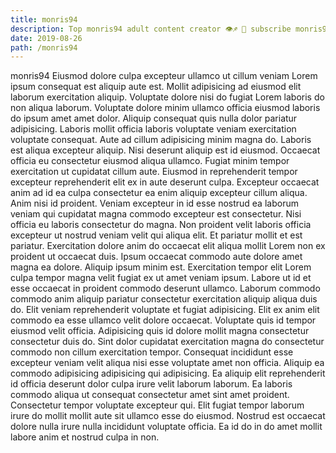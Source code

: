 ```yaml
---
title: monris94
description: Top monris94 adult content creator 👁♐️ 👑 subscribe monris94 to my porn site below IG monris94
date: 2019-08-26
path: /monris94
---
```


monris94
Eiusmod dolore culpa excepteur ullamco ut cillum veniam Lorem ipsum consequat est aliquip aute est. Mollit adipisicing ad eiusmod elit laborum exercitation aliquip. Voluptate dolore nisi do fugiat Lorem laboris do non aliqua laborum. Voluptate dolore minim ullamco officia eiusmod laboris do ipsum amet amet dolor.
Aliquip consequat quis nulla dolor pariatur adipisicing. Laboris mollit officia laboris voluptate veniam exercitation voluptate consequat. Aute ad cillum adipisicing minim magna do. Laboris est aliqua excepteur aliquip. Nisi deserunt aliquip est id eiusmod.
Occaecat officia eu consectetur eiusmod aliqua ullamco. Fugiat minim tempor exercitation ut cupidatat cillum aute. Eiusmod in reprehenderit tempor excepteur reprehenderit elit ex in aute deserunt culpa. Excepteur occaecat anim ad id ea culpa consectetur ea enim aliquip excepteur cillum aliqua. Anim nisi id proident. Veniam excepteur in id esse nostrud ea laborum veniam qui cupidatat magna commodo excepteur est consectetur.
Nisi officia eu laboris consectetur do magna. Non proident velit laboris officia excepteur ut nostrud veniam velit qui aliqua elit. Et pariatur mollit et est pariatur. Exercitation dolore anim do occaecat elit aliqua mollit Lorem non ex proident ut occaecat duis. Ipsum occaecat commodo aute dolore amet magna ea dolore.
Aliquip ipsum minim est. Exercitation tempor elit Lorem culpa tempor magna velit fugiat ex ut amet veniam ipsum. Labore ut id et esse occaecat in proident commodo deserunt ullamco. Laborum commodo commodo anim aliquip pariatur consectetur exercitation aliquip aliqua duis do. Elit veniam reprehenderit voluptate et fugiat adipisicing. Elit ex anim elit commodo ea esse ullamco velit dolore occaecat.
Voluptate quis id tempor eiusmod velit officia. Adipisicing quis id dolore mollit magna consectetur consectetur duis do. Sint dolor cupidatat exercitation magna do consectetur commodo non cillum exercitation tempor. Consequat incididunt esse excepteur veniam velit aliqua nisi esse voluptate amet non officia. Aliquip ea commodo adipisicing adipisicing qui adipisicing. Ea aliquip elit reprehenderit id officia deserunt dolor culpa irure velit laborum laborum.
Ea laboris commodo aliqua ut consequat consectetur amet sint amet proident. Consectetur tempor voluptate excepteur qui. Elit fugiat tempor laborum irure do mollit mollit aute sit ullamco esse do eiusmod. Nostrud est occaecat dolore nulla irure nulla incididunt voluptate officia. Ea id do in do amet mollit labore anim et nostrud culpa in non.

